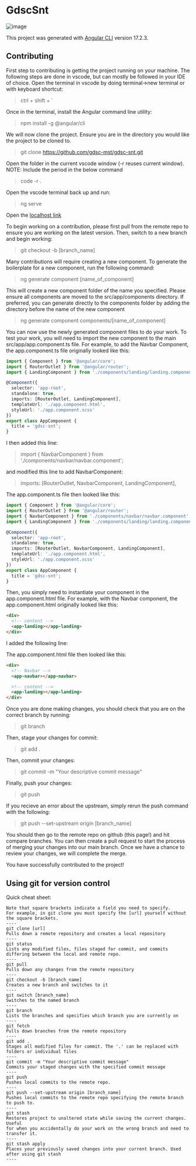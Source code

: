 # GdscSnt

![image](https://github.com/gdsc-mst/gdsc-snt/assets/162060080/7aec837d-0ef5-4581-aca6-b6b3aed33a53)

This project was generated with [Angular CLI](https://github.com/angular/angular-cli) version 17.2.3.

## Contributing
First step to contributing is getting the project running on your machine. The following steps are done in vscode, but can mostly be followed in your IDE of choice.
Open the terminal in vscode by doing terminal->new terminal or with keyboard shortcut: 
> ctrl + shift + `

Once in the terminal, install the Angular command line utility:
> npm install -g @angular/cli

We will now clone the project. Ensure you are in the directory you would like the project to be cloned to.
> git clone https://github.com/gdsc-mst/gdsc-snt.git

Open the folder in the current vscode window (-r reuses current window). NOTE: Include the period in the below command
> code -r .

Open the vscode terminal back up and run:
> ng serve

Open the [localhost link](http://localhost:4200/)

To begin working on a contribution, please first pull from the remote repo to ensure you are working on the latest version. Then, switch to a new branch and begin working:
> git checkout -b [branch_name]

Many contributions will require creating a new component. To generate the boilerplate for a new component, run the following command:
> ng generate component [name_of_component]

This will create a new component folder of the name you specified. Please ensure all components are moved to the src/app/components directory. If preferred, you can generate directly to the components folder by adding the directory before the name of the new component
> ng generate component components/[name_of_component]

You can now use the newly generated component files to do your work. To test your work, you will need to import the new component to the main src/app/app.component.ts file.
For example, to add the Navbar Component, the app.component.ts file originally looked like this:
```ts
import { Component } from '@angular/core';
import { RouterOutlet } from '@angular/router';
import { LandingComponent } from './components/landing/landing.component';

@Component({
  selector: 'app-root',
  standalone: true,
  imports: [RouterOutlet, LandingComponent],
  templateUrl: './app.component.html',
  styleUrl: './app.component.scss'
})
export class AppComponent {
  title = 'gdsc-snt';
}
```

I then added this line:
> import { NavbarComponent } from './components/navbar/navbar.component';

and modified this line to add NavbarComponent:
> imports: [RouterOutlet, NavbarComponent, LandingComponent],

The app.component.ts file then looked like this:
```ts
import { Component } from '@angular/core';
import { RouterOutlet } from '@angular/router';
import { NavbarComponent } from './components/navbar/navbar.component';
import { LandingComponent } from './components/landing/landing.component';

@Component({
  selector: 'app-root',
  standalone: true,
  imports: [RouterOutlet, NavbarComponent, LandingComponent],
  templateUrl: './app.component.html',
  styleUrl: './app.component.scss'
})
export class AppComponent {
  title = 'gdsc-snt';
}
```

Then, you simply need to instantiate your component in the app.component.html file.
For example, with the Navbar component, the app.component.html originally looked like this:
```html
<div>
  <!-- content -->
  <app-landing></app-landing>
</div>
```

I added the following line:
> <app-navbar></app-navbar>

The app.component.html file then looked like this:
```html
<div>
  <!-- Navbar -->
  <app-navbar></app-navbar>

  <!-- content -->
  <app-landing></app-landing>
</div>
```

Once you are done making changes, you should check that you are on the correct branch by running:
> git branch

Then, stage your changes for commit:
> git add .

Then, commit your changes:
> git commit -m "Your descriptive commit message"

Finally, push your changes:
> git push

If you recieve an error about the upstream, simply rerun the push command with the following:
> git push --set-upstream origin [branch_name]

You should then go to the remote repo on github (this page!) and hit compare branches. You can then create a pull request to start the process of merging your changes into our main branch.
Once we have a chance to review your changes, we will complete the merge.

You have successfully contributed to the project!

## Using git for version control
Quick cheat sheet:
```
Note that square brackets indicate a field you need to specify.
For example, in git clone you must specify the [url] yourself without the square brackets.
----
git clone [url]
Pulls down a remote repository and creates a local repository
----
git status
Lists any modified files, files staged for commit, and commits differing between the local and remote repo.
----
git pull
Pulls down any changes from the remote repository
----
git checkout -b [branch_name]
Creates a new branch and switches to it
----
git switch [branch_name]
Switches to the named branch
----
git branch
Lists the branches and specifies which branch you are currently on
----
git fetch
Pulls down branches from the remote repository
----
git add .
Stages all modified files for commit. The '.' can be replaced with folders or individual files
----
git commit -m "Your descriptive commit message"
Commits your staged changes with the specified commit message
----
git push
Pushes local commits to the remote repo.
----
git push --set-upstream origin [branch_name]
Pushes local commits to the remote repo specifying the remote branch to push to.
----
git stash
Restores project to unaltered state while saving the current changes. Useful
for when you accidentally do your work on the wrong branch and need to transfer it.
----
git stash apply
Places your previously saved changes into your current branch. Used after using git stash
----
```
